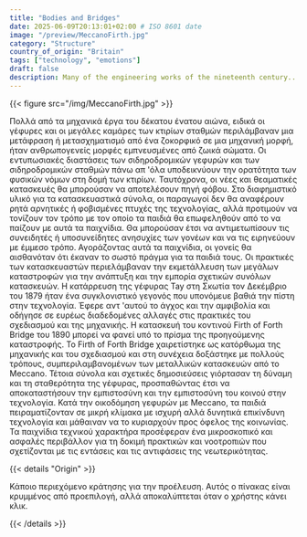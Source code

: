 ```yaml
---
title: "Bodies and Bridges"
date: 2025-06-09T20:13:01+02:00 # ISO 8601 date
image: "/preview/MeccanoFirth.jpg"
category: "Structure"
country_of_origin: "Britain"
tags: ["technology", "emotions"]
draft: false
description: Many of the engineering works of the nineteenth century...
---
```




{{< figure src="/img/MeccanoFirth.jpg" >}}

Πολλά από τα μηχανικά έργα του δέκατου ένατου αιώνα, ειδικά οι γέφυρες και οι μεγάλες καμάρες των κτιρίων σταθμών περιλάμβαναν μια μετάφραση ή μετασχηματισμό από ένα ζοκορφικό σε μια μηχανική μορφή, ήταν ανθρωπογενείς μορφές εμπνευσμένες από ζωικά σώματα. Οι εντυπωσιακές διαστάσεις των σιδηροδρομικών γεφυρών και των σιδηροδρομικών σταθμών πάνω απ 'όλα υποδεικνύουν την ορατότητα των φυσικών νόμων στη δομή των κτιρίων. Ταυτόχρονα, οι νέες και θεαματικές κατασκευές θα μπορούσαν να αποτελέσουν πηγή φόβου. Στο διαφημιστικό υλικό για τα κατασκευαστικά σύνολα, οι παραγωγοί δεν θα αναφέρουν ρητά αρνητικές ή φοβισμένες πτυχές της τεχνολογίας, αλλά προτιμούν να τονίζουν τον τρόπο με τον οποίο τα παιδιά θα επωφεληθούν από το να παίζουν με αυτά τα παιχνίδια. Θα μπορούσαν έτσι να αντιμετωπίσουν τις συνειδητές ή υποσυνείδητες ανησυχίες των γονέων και να τις ειρηνεύουν με έμμεσο τρόπο. Αγοράζοντας αυτά τα παιχνίδια, οι γονείς θα αισθανόταν ότι έκαναν το σωστό πράγμα για τα παιδιά τους. Οι πρακτικές των κατασκευαστών περιελάμβαναν την εκμετάλλευση των μεγάλων καταστροφών για την ανάπτυξη και την εμπορία σχετικών συνόλων κατασκευών. Η κατάρρευση της γέφυρας Tay στη Σκωτία τον Δεκέμβριο του 1879 ήταν ένα συγκλονιστικό γεγονός που υπονόμευε βαθιά την πίστη στην τεχνολογία. Έφερε αντ 'αυτού το άγχος και την αμφιβολία και οδήγησε σε ευρέως διαδεδομένες αλλαγές στις πρακτικές του σχεδιασμού και της μηχανικής. Η κατασκευή του κοντινού Firth of Forth Bridge του 1890 μπορεί να φανεί υπό το πρίσμα της προηγούμενης καταστροφής. Το Firth of Forth Bridge χαιρετίστηκε ως κατόρθωμα της μηχανικής και του σχεδιασμού και στη συνέχεια δοξάστηκε με πολλούς τρόπους, συμπεριλαμβανομένων των μεταλλικών κατασκευών από το Meccano. Τέτοια σύνολα και σχετικές δημοσιεύσεις γιόρτασαν τη δύναμη και τη σταθερότητα της γέφυρας, προσπαθώντας έτσι να αποκαταστήσουν την εμπιστοσύνη και την εμπιστοσύνη του κοινού στην τεχνολογία. Κατά την οικοδόμηση γεφυρών με Meccano, τα παιδιά πειραματίζονταν σε μικρή κλίμακα με ισχυρή αλλά δυνητικά επικίνδυνη τεχνολογία και μάθαιναν να το κυριαρχούν προς όφελος της κοινωνίας. Τα παιχνίδια τεχνικού χαρακτήρα προσέφεραν ένα μικροσκοπικό και ασφαλές περιβάλλον για τη δοκιμή πρακτικών και νοοτροπιών που σχετίζονται με τις εντάσεις και τις αντιφάσεις της νεωτερικότητας.

{{< details "Origin" >}}

Κάποιο περιεχόμενο κράτησης για την προέλευση. Αυτός ο πίνακας είναι κρυμμένος από προεπιλογή, αλλά αποκαλύπτεται όταν ο χρήστης κάνει κλικ.

{{< /details >}}

